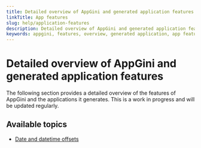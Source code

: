 ```yaml
---
title: Detailed overview of AppGini and generated application features
linkTitle: App features
slug: help/application-features
description: Detailed overview of AppGini and generated application features.
keywords: appgini, features, overview, generated application, app features
---
```


# Detailed overview of AppGini and generated application features

The following section provides a detailed overview of the features of AppGini and the applications it generates.
This is a work in progress and will be updated regularly.

## Available topics

- [Date and datetime offsets](date-and-datetime-offsets.md)

